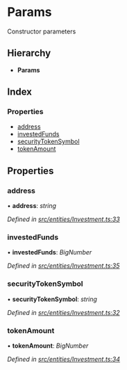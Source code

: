 # Params

Constructor parameters

## Hierarchy

* **Params**

## Index

### Properties

* [address]()
* [investedFunds]()
* [securityTokenSymbol]()
* [tokenAmount]()

## Properties

### address

• **address**: _string_

_Defined in_ [_src/entities/Investment.ts:33_](https://github.com/PolymathNetwork/polymath-sdk/blob/550676f/src/entities/Investment.ts#L33)

### investedFunds

• **investedFunds**: _BigNumber_

_Defined in_ [_src/entities/Investment.ts:35_](https://github.com/PolymathNetwork/polymath-sdk/blob/550676f/src/entities/Investment.ts#L35)

### securityTokenSymbol

• **securityTokenSymbol**: _string_

_Defined in_ [_src/entities/Investment.ts:32_](https://github.com/PolymathNetwork/polymath-sdk/blob/550676f/src/entities/Investment.ts#L32)

### tokenAmount

• **tokenAmount**: _BigNumber_

_Defined in_ [_src/entities/Investment.ts:34_](https://github.com/PolymathNetwork/polymath-sdk/blob/550676f/src/entities/Investment.ts#L34)

